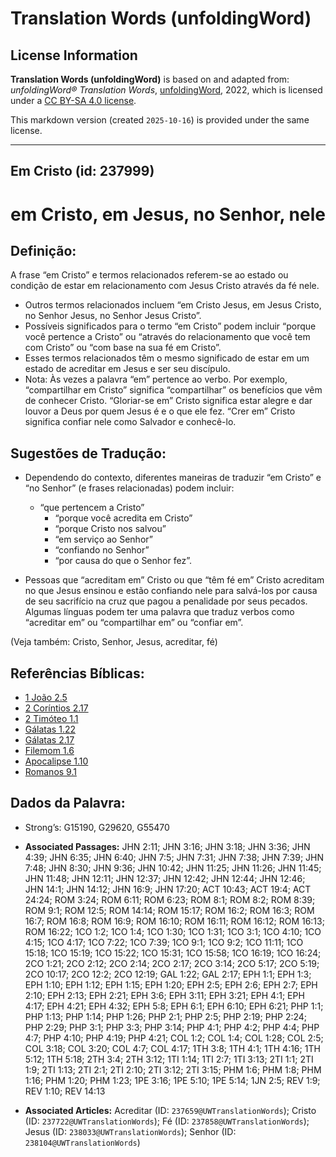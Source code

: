 # Translation Words (unfoldingWord)

## License Information

**Translation Words (unfoldingWord)** is based on and adapted from: _unfoldingWord® Translation Words_, [unfoldingWord](https://unfoldingword.org/utw), 2022, which is licensed under a [CC BY-SA 4.0 license](https://creativecommons.org/licenses/by-sa/4.0/legalcode.en).

This markdown version (created `2025-10-16`) is provided under the same license.



--------------------------------

## Em Cristo (id: 237999)

em Cristo, em Jesus, no Senhor, nele
====================================

Definição:
----------

A frase “em Cristo” e termos relacionados referem\-se ao estado ou condição de estar em relacionamento com Jesus Cristo através da fé nele.

* Outros termos relacionados incluem “em Cristo Jesus, em Jesus Cristo, no Senhor Jesus, no Senhor Jesus Cristo”.
* Possíveis significados para o termo “em Cristo” podem incluir “porque você pertence a Cristo” ou “através do relacionamento que você tem com Cristo” ou “com base na sua fé em Cristo”.
* Esses termos relacionados têm o mesmo significado de estar em um estado de acreditar em Jesus e ser seu discípulo.
* Nota: Às vezes a palavra “em” pertence ao verbo. Por exemplo, “compartilhar em Cristo” significa “compartilhar” os benefícios que vêm de conhecer Cristo. “Gloriar\-se em” Cristo significa estar alegre e dar louvor a Deus por quem Jesus é e o que ele fez. “Crer em” Cristo significa confiar nele como Salvador e conhecê\-lo.

Sugestões de Tradução:
----------------------

* Dependendo do contexto, diferentes maneiras de traduzir “em Cristo” e “no Senhor” (e frases relacionadas) podem incluir:

    + “que pertencem a Cristo”
        + “porque você acredita em Cristo”
        + “porque Cristo nos salvou”
        + “em serviço ao Senhor”
        + “confiando no Senhor”
        + “por causa do que o Senhor fez”.
* Pessoas que “acreditam em” Cristo ou que “têm fé em” Cristo acreditam no que Jesus ensinou e estão confiando nele para salvá\-los por causa de seu sacrifício na cruz que pagou a penalidade por seus pecados. Algumas línguas podem ter uma palavra que traduz verbos como “acreditar em” ou “compartilhar em” ou “confiar em”.

(Veja também: Cristo, Senhor, Jesus, acreditar, fé)

Referências Bíblicas:
---------------------

* [1 João 2\.5](https://ref.ly/1John2:5)
* [2 Coríntios 2\.17](https://ref.ly/2Cor2:17)
* [2 Timóteo 1\.1](https://ref.ly/2Tim1:1)
* [Gálatas 1\.22](https://ref.ly/Gal1:22)
* [Gálatas 2\.17](https://ref.ly/Gal2:17)
* [Filemom 1\.6](https://ref.ly/Phlm1:6)
* [Apocalipse 1\.10](https://ref.ly/Rev1:10)
* [Romanos 9\.1](https://ref.ly/Rom9:1)

Dados da Palavra:
-----------------

* Strong’s: G15190, G29620, G55470

* **Associated Passages:** JHN 2:11; JHN 3:16; JHN 3:18; JHN 3:36; JHN 4:39; JHN 6:35; JHN 6:40; JHN 7:5; JHN 7:31; JHN 7:38; JHN 7:39; JHN 7:48; JHN 8:30; JHN 9:36; JHN 10:42; JHN 11:25; JHN 11:26; JHN 11:45; JHN 11:48; JHN 12:11; JHN 12:37; JHN 12:42; JHN 12:44; JHN 12:46; JHN 14:1; JHN 14:12; JHN 16:9; JHN 17:20; ACT 10:43; ACT 19:4; ACT 24:24; ROM 3:24; ROM 6:11; ROM 6:23; ROM 8:1; ROM 8:2; ROM 8:39; ROM 9:1; ROM 12:5; ROM 14:14; ROM 15:17; ROM 16:2; ROM 16:3; ROM 16:7; ROM 16:8; ROM 16:9; ROM 16:10; ROM 16:11; ROM 16:12; ROM 16:13; ROM 16:22; 1CO 1:2; 1CO 1:4; 1CO 1:30; 1CO 1:31; 1CO 3:1; 1CO 4:10; 1CO 4:15; 1CO 4:17; 1CO 7:22; 1CO 7:39; 1CO 9:1; 1CO 9:2; 1CO 11:11; 1CO 15:18; 1CO 15:19; 1CO 15:22; 1CO 15:31; 1CO 15:58; 1CO 16:19; 1CO 16:24; 2CO 1:21; 2CO 2:12; 2CO 2:14; 2CO 2:17; 2CO 3:14; 2CO 5:17; 2CO 5:19; 2CO 10:17; 2CO 12:2; 2CO 12:19; GAL 1:22; GAL 2:17; EPH 1:1; EPH 1:3; EPH 1:10; EPH 1:12; EPH 1:15; EPH 1:20; EPH 2:5; EPH 2:6; EPH 2:7; EPH 2:10; EPH 2:13; EPH 2:21; EPH 3:6; EPH 3:11; EPH 3:21; EPH 4:1; EPH 4:17; EPH 4:21; EPH 4:32; EPH 5:8; EPH 6:1; EPH 6:10; EPH 6:21; PHP 1:1; PHP 1:13; PHP 1:14; PHP 1:26; PHP 2:1; PHP 2:5; PHP 2:19; PHP 2:24; PHP 2:29; PHP 3:1; PHP 3:3; PHP 3:14; PHP 4:1; PHP 4:2; PHP 4:4; PHP 4:7; PHP 4:10; PHP 4:19; PHP 4:21; COL 1:2; COL 1:4; COL 1:28; COL 2:5; COL 3:18; COL 3:20; COL 4:7; COL 4:17; 1TH 3:8; 1TH 4:1; 1TH 4:16; 1TH 5:12; 1TH 5:18; 2TH 3:4; 2TH 3:12; 1TI 1:14; 1TI 2:7; 1TI 3:13; 2TI 1:1; 2TI 1:9; 2TI 1:13; 2TI 2:1; 2TI 2:10; 2TI 3:12; 2TI 3:15; PHM 1:6; PHM 1:8; PHM 1:16; PHM 1:20; PHM 1:23; 1PE 3:16; 1PE 5:10; 1PE 5:14; 1JN 2:5; REV 1:9; REV 1:10; REV 14:13
* **Associated Articles:** Acreditar (ID: `237659@UWTranslationWords`); Cristo (ID: `237722@UWTranslationWords`); Fé (ID: `237858@UWTranslationWords`); Jesus (ID: `238033@UWTranslationWords`); Senhor (ID: `238104@UWTranslationWords`)

